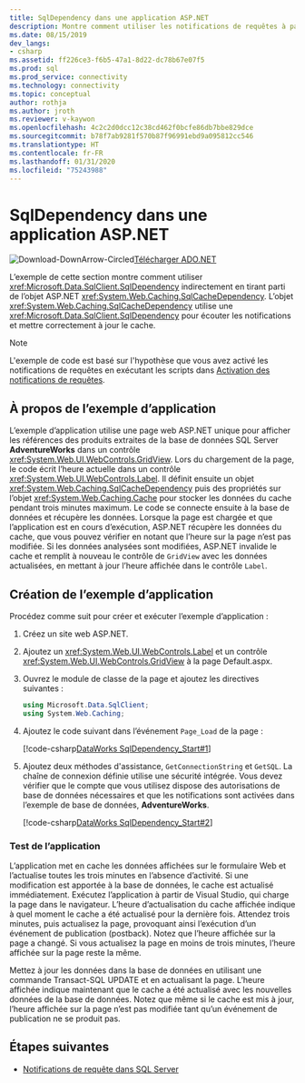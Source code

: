 ```yaml
---
title: SqlDependency dans une application ASP.NET
description: Montre comment utiliser les notifications de requêtes à partir d'une application ASP.NET.
ms.date: 08/15/2019
dev_langs:
- csharp
ms.assetid: ff226ce3-f6b5-47a1-8d22-dc78b67e07f5
ms.prod: sql
ms.prod_service: connectivity
ms.technology: connectivity
ms.topic: conceptual
author: rothja
ms.author: jroth
ms.reviewer: v-kaywon
ms.openlocfilehash: 4c2c2d0dcc12c38cd462f0bcfe86db7bbe829dce
ms.sourcegitcommit: b78f7ab9281f570b87f96991ebd9a095812cc546
ms.translationtype: HT
ms.contentlocale: fr-FR
ms.lasthandoff: 01/31/2020
ms.locfileid: "75243988"
---
```

# <a name="sqldependency-in-an-aspnet-application"></a>SqlDependency dans une application ASP.NET

![Download-DownArrow-Circled](../../../ssdt/media/download.png)[Télécharger ADO.NET](../../sql-connection-libraries.md#anchor-20-drivers-relational-access)

L’exemple de cette section montre comment utiliser <xref:Microsoft.Data.SqlClient.SqlDependency> indirectement en tirant parti de l’objet ASP.NET <xref:System.Web.Caching.SqlCacheDependency>. L’objet <xref:System.Web.Caching.SqlCacheDependency> utilise une <xref:Microsoft.Data.SqlClient.SqlDependency> pour écouter les notifications et mettre correctement à jour le cache.  
  
> [!NOTE]
>  L'exemple de code est basé sur l'hypothèse que vous avez activé les notifications de requêtes en exécutant les scripts dans [Activation des notifications de requêtes](enable-query-notifications.md).  
  
## <a name="about-the-sample-application"></a>À propos de l’exemple d’application  
L’exemple d’application utilise une page web ASP.NET unique pour afficher les références des produits extraites de la base de données SQL Server **AdventureWorks** dans un contrôle <xref:System.Web.UI.WebControls.GridView>. Lors du chargement de la page, le code écrit l’heure actuelle dans un contrôle <xref:System.Web.UI.WebControls.Label>. Il définit ensuite un objet <xref:System.Web.Caching.SqlCacheDependency> puis des propriétés sur l’objet <xref:System.Web.Caching.Cache> pour stocker les données du cache pendant trois minutes maximum. Le code se connecte ensuite à la base de données et récupère les données. Lorsque la page est chargée et que l’application est en cours d’exécution, ASP.NET récupère les données du cache, que vous pouvez vérifier en notant que l’heure sur la page n’est pas modifiée. Si les données analysées sont modifiées, ASP.NET invalide le cache et remplit à nouveau le contrôle de `GridView` avec les données actualisées, en mettant à jour l’heure affichée dans le contrôle `Label`.  
  
## <a name="creating-the-sample-application"></a>Création de l’exemple d’application  
Procédez comme suit pour créer et exécuter l’exemple d’application :  
  
1. Créez un site web ASP.NET.  
  
2. Ajoutez un <xref:System.Web.UI.WebControls.Label> et un contrôle <xref:System.Web.UI.WebControls.GridView> à la page Default.aspx.  
  
3. Ouvrez le module de classe de la page et ajoutez les directives suivantes :  
  
    ```csharp  
    using Microsoft.Data.SqlClient;  
    using System.Web.Caching;  
    ```  
  
4. Ajoutez le code suivant dans l’événement `Page_Load` de la page :  
  
    [!code-csharp[DataWorks SqlDependency_Start#1](~/../sqlclient/doc/samples/SqlDependency_Start.cs#1)]
  
5. Ajoutez deux méthodes d'assistance, `GetConnectionString` et `GetSQL`. La chaîne de connexion définie utilise une sécurité intégrée. Vous devez vérifier que le compte que vous utilisez dispose des autorisations de base de données nécessaires et que les notifications sont activées dans l’exemple de base de données, **AdventureWorks**.
  
    [!code-csharp[DataWorks SqlDependency_Start#2](~/../sqlclient/doc/samples/SqlDependency_Start.cs#2)]
  
### <a name="testing-the-application"></a>Test de l’application  
L’application met en cache les données affichées sur le formulaire Web et l’actualise toutes les trois minutes en l’absence d’activité. Si une modification est apportée à la base de données, le cache est actualisé immédiatement. Exécutez l’application à partir de Visual Studio, qui charge la page dans le navigateur. L’heure d’actualisation du cache affichée indique à quel moment le cache a été actualisé pour la dernière fois. Attendez trois minutes, puis actualisez la page, provoquant ainsi l’exécution d’un événement de publication (postback). Notez que l’heure affichée sur la page a changé. Si vous actualisez la page en moins de trois minutes, l’heure affichée sur la page reste la même.  
  
Mettez à jour les données dans la base de données en utilisant une commande Transact-SQL UPDATE et en actualisant la page. L’heure affichée indique maintenant que le cache a été actualisé avec les nouvelles données de la base de données. Notez que même si le cache est mis à jour, l’heure affichée sur la page n’est pas modifiée tant qu’un événement de publication ne se produit pas.  
  
## <a name="next-steps"></a>Étapes suivantes
- [Notifications de requête dans SQL Server](query-notifications-sql-server.md)
